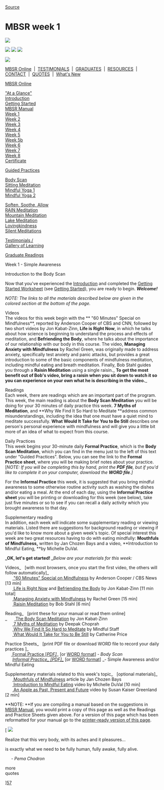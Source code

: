 
[Source](http://palousemindfulness.com/selfguidedMBSR_week1.html "Permalink to MBSR week 1")

# MBSR week 1

![][1]

![][2] ![][3] ![][4]

![][5]

[MBSR Online][6] &nbsp;|&nbsp; [TESTIMONIALS][7] &nbsp;|&nbsp; [GRADUATES][8] &nbsp;|&nbsp; [RESOURCES][9] &nbsp;|&nbsp; [CONTACT][10] &nbsp;|&nbsp; [QUOTES][11] &nbsp;|&nbsp; [What's New][12]

[MBSR Online][6]

[ "At a Glance"][13]  
[Introduction][14]  
[Getting Started][15]  
[MBSR Manual][16]  
[Week 1][17]  
[Week 2][18]  
[Week 3][19]  
[Week 4][20]  
[Week 5][21]  
[Week 5b][22]  
[Week 6][23]  
[Week 7][24]  
[Week 8][25]  
[Certificate][26]  
  

[Guided Practices][27]

[Body Scan][28]  
[Sitting Meditation][29]  
[Mindful Yoga 1][30]  
[Mindful Yoga 2][31]  
  
[Soften, Soothe, Allow][32]  
[RAIN Meditation][33]  
[Mountain Meditation][34]  
[Lake Meditation][35]  
[Lovingkindness][36]  
[Silent Meditations][37]  
  

[Testimonials /  
Gallery of Learning][7]

  

[Graduate Readings][8]

Week 1 - Simple Awareness

Introduction to the Body Scan

Now that you've experienced the [Introduction][14] and completed the [Getting Started Worksheet][38] (see [Getting Started][15]), you are ready to begin. _**Welcome!**_

_NOTE:_ _The links to all the materials described below are given in the colored section at the bottom of the page._

Videos  
The videos for this week begin with the ** "60 Minutes"  Special on Mindfulness**, reported by Anderson Cooper of CBS and CNN, followed by two short videos by Jon Kabat-Zinn, **Life is Right Now**, in which he talks about how science is beginning to understand the process and effects of meditation, and **Befriending the Body**, where he talks about the importance of our relationship with our body in this course. The video, **Managing Anxiety with Mindfulness** by Rachel Green, was originally made to address anxiety, specifically test anxiety and panic attacks, but provides a great introduction to some of the basic components of mindfulness meditation, including mindful eating and breath meditation. Finally, Bob Stahl guides you through a **Raisin Meditation** using a single raisin._ **To get the most benefit out of Bob's video, bring a raisin when you sit down to watch it so you can experience on your own what he is describing in the video.**_

Readings  
Each week, there are readings which are an important part of the program. This week, the main reading is about the **Body Scan Meditation** you will be doing for your 30 minutes of daily practice this week. **7 Myths of Meditation**, and **Why We Find It So Hard to Meditate **address common misunderstandings, including the idea that one must have a quiet mind to meditate successfully. **What Would It Take for You to Be Still** describes one person's personal experience with mindfulness and will give you a little bit more of an idea of what to expect from this course.

Daily Practices  
This week begins your 30-minute daily **Formal Practice**, which is the **Body Scan Meditation**, which you can find in the menu just to the left of this text under "Guided Practices". Below, you can see the link to the **Formal Practice sheet**, where you will be making brief notes about your practice. [_NOTE: If you will be completing this by hand, print the **PDF file**, but if you'd like to complete it on your computer, download the **WORD file**.]_

For the **Informal Practice** this week, it is suggested that you bring mindful awareness to some otherwise routine activity such as washing the dishes and/or eating a meal. At the end of each day, using the **Informal Practice sheet** you will be printing or downloading for this week (see below), take just five minutes or so to see if you can recall a daily activity which you brought awareness to that day.

Supplementary reading  
In addition, each week will indicate some supplementary reading or viewing materials. Listed there are suggestions for background reading or viewing if you'd like to know more about a given week's topic. Of special interest this week are two great resources having to do with eating mindfully: **Mouthfuls of Mindfulness,** written by Jan Chozen Bays and a video, **Introduction to Mindful Eating, **by Michelle DuVal.

**_OK, let's get started! _**_Below are your materials for this week:_

Videos_&nbsp;&nbsp; [with most browsers, once you start the first video, the others will follow automatically]_  
&nbsp;&nbsp;&nbsp;&nbsp;&nbsp;&nbsp;[ "60 Minutes"  Special on Mindfulness][39] by Anderson Cooper / CBS News [13 min]  
&nbsp;&nbsp;&nbsp;&nbsp;&nbsp;&nbsp;[ Life is Right Now][40] and [Befriending the Body][41] by Jon Kabat-Zinn [11 min total]  
&nbsp;&nbsp;&nbsp;&nbsp;&nbsp;&nbsp;[ Managing Anxiety with Mindfulness][42] by Rachel Green [15 min]   
&nbsp;&nbsp;&nbsp;&nbsp;&nbsp;&nbsp;[ Raisin Meditation][43] by Bob Stahl [6 min]  

Reading_&nbsp;&nbsp; [print these for your manual or read them online]  
_&nbsp;&nbsp;&nbsp;&nbsp;&nbsp;&nbsp;[ The Body Scan Meditation][44] by Jon Kabat-Zinn  
&nbsp;&nbsp;&nbsp;&nbsp;&nbsp;&nbsp;[ 7 Myths of Meditation][45] by Deepak Choprah  
&nbsp;&nbsp;&nbsp;&nbsp;&nbsp;&nbsp;[ Why We Find It So Hard to Meditate][46] by Mindful Staff  
&nbsp;&nbsp;&nbsp;&nbsp;&nbsp;&nbsp;[ What Would It Take for You to Be Still][47] by  Catherine Price  

Practice Sheets_&nbsp;&nbsp; [print PDF file or download WORD file to record your daily practices ]_  
&nbsp;&nbsp;&nbsp;&nbsp;&nbsp;[ Formal Practice [_PDF]_][48]_ [or [WORD format][49]] _\- Body Scan  
&nbsp;&nbsp;&nbsp;&nbsp;&nbsp; [Informal Practice_ [PDF]_][50]_ [or [WORD format][51]] _\- Simple Awareness and/or Mindful Eating  

Supplementary materials related to this week's topic_&nbsp;&nbsp; [optional materials]_  
&nbsp;&nbsp;&nbsp;&nbsp;&nbsp;&nbsp;[ Mouthfuls of Mindfulness][52] article by Jan Chozen Bays  
&nbsp;&nbsp;&nbsp;&nbsp;&nbsp;&nbsp;[ Introduction to Mindful Eating][53] video by Michelle DuVal [10 min]  
&nbsp;&nbsp;&nbsp;&nbsp;&nbsp;&nbsp;[ An Apple as Past, Present and Future][54] video by Susan Kaiser Greenland [2 min]  

**NOTE: **If you are compiling a manual based on the suggestions in [MBSR Manual][16], you would print a copy of this page as well as the Readings and Practice Sheets given above. For a version of this page which has been reformatted for your manual go to the [ printer-ready version of this page][55].

[ ![][56]

Realize that this very body, with its aches and it pleasures…  
  
is exactly what we need to be fully human, fully awake, fully alive.  
  
&nbsp;&nbsp;&nbsp;&nbsp;&nbsp;\- _Pema Chodron_

more &nbsp;&nbsp;&nbsp;  
quotes&nbsp;

][57]

&nbsp;

[1]: http://palousemindfulness.com/art/docbox-translate-flip.jpg
[2]: http://palousemindfulness.com/art/clouds1_middle_570x22.jpg
[3]: http://palousemindfulness.com/art/logo-youtube_22.gif
[4]: http://palousemindfulness.com/art/logo-facebook_22.gif
[5]: http://palousemindfulness.com/art/clouds2_title_950x115.jpg
[6]: index.html
[7]: testimonials/index.html
[8]: graduates.html
[9]: resources.html
[10]: contact.html
[11]: quotes.html
[12]: whats-new.html
[13]: selfguidedMBSR_ataglance.html
[14]: selfguidedMBSR_week0.html
[15]: selfguidedMBSR_gettingstarted.html
[16]: selfguidedMBSR_manual.html
[17]: selfguidedMBSR_week1.html
[18]: selfguidedMBSR_week2.html
[19]: selfguidedMBSR_week3.html
[20]: selfguidedMBSR_week4.html
[21]: selfguidedMBSR_week5.html
[22]: selfguidedMBSR_week5b.html
[23]: selfguidedMBSR_week6.html
[24]: selfguidedMBSR_week7.html
[25]: selfguidedMBSR_week8.html
[26]: selfguidedMBSR_certificate.html
[27]: guidedmeditations.html
[28]: meditations/bodyscan.html
[29]: meditations/sittingmeditation.html
[30]: meditations/yoga1.html
[31]: meditations/yoga2.html
[32]: meditations/soften-soothe-allow.html
[33]: meditations/RAIN.html
[34]: meditations/mountain.html
[35]: meditations/lake.html
[36]: meditations/lovingkindness.html
[37]: meditations/silent30min.html
[38]: docs/gettingstarted.pdf
[39]: https://www.youtube.com/watch?v=_8-6XzURntE&amp;list=PLbiVpU59JkVbFtkacXoByNjHJgGc4AryM&amp;index=1
[40]: https://www.youtube.com/watch?v=VGtJQNqMXBY&amp;list=PLbiVpU59JkVbFtkacXoByNjHJgGc4AryM&amp;index=2
[41]: https://www.youtube.com/watch?v=iS53roI_pWE&amp;list=PLbiVpU59JkVbFtkacXoByNjHJgGc4AryM&amp;index=3
[42]: https://www.youtube.com/watch?v=aSy9DZAJWIE&amp;index=4&amp;list=PLbiVpU59JkVbFtkacXoByNjHJgGc4AryM
[43]: https://www.youtube.com/watch?v=totkvnfnygQ&amp;index=5&amp;list=PLbiVpU59JkVbFtkacXoByNjHJgGc4AryM
[44]: docs/bodyscan.pdf
[45]: docs/seven-myths.pdf
[46]: docs/why-we-find-it-hard.pdf
[47]: docs/what-would-it-take.pdf
[48]: practice/week1-formal.pdf
[49]: practice/week1-formal.docx
[50]: practice/week1-informal.pdf
[51]: practice/week1-informal.docx
[52]: docs/mouthfuls-mindfulness.pdf
[53]: http://www.youtube.com/watch?v=6tw93IgfL0U
[54]: http://www.youtube.com/watch?feature=endscreen&amp;NR=1&amp;v=j2uooeprDkE
[55]: docs/manualMBSRweek1.pdf
[56]: http://palousemindfulness.com/art/123rf_body_170.jpg
[57]: quotes.html#selfguidedMBSR_week1 "more quotes"
  
